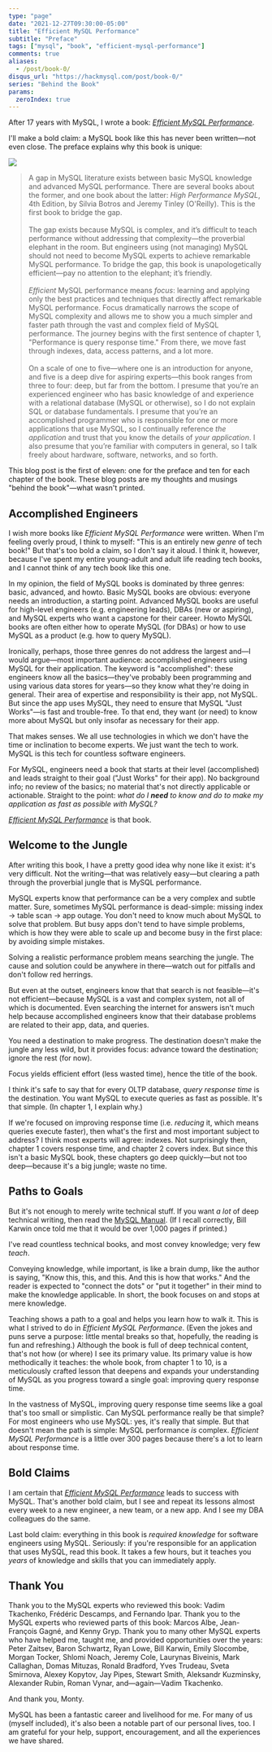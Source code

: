 ```yaml
---
type: "page"
date: "2021-12-27T09:30:00-05:00"
title: "Efficient MySQL Performance"
subtitle: "Preface"
tags: ["mysql", "book", "efficient-mysql-performance"]
comments: true
aliases:
  - /post/book-0/
disqus_url: "https://hackmysql.com/post/book-0/"
series: "Behind the Book"
params:
  zeroIndex: true
---
```


After 17 years with MySQL, I wrote a book: [_Efficient MySQL Performance_](https://oreil.ly/efficient-mysql-performance).

I'll make a bold claim: a MySQL book like this has never been written&mdash;not even close.
The preface explains why this book is unique:

<!--more-->

<img id="book-cover" src="/img/book/efficient-mysql-performance-cover.png" class="withshadow c33">

> A gap in MySQL literature exists between basic MySQL knowledge and advanced MySQL performance.
> There are several books about the former, and one book about the latter: _High Performance MySQL_, 4th Edition, by Silvia Botros and Jeremy Tinley (O'Reilly).
> This is the first book to bridge the gap.
> <br><br>
> The gap exists because MySQL is complex, and it’s difficult to teach performance without addressing that complexity—the proverbial elephant in the room.
> But engineers using (not managing) MySQL should not need to become MySQL experts to achieve remarkable MySQL performance.
> To bridge the gap, this book is unapologetically efficient—pay no attention to the elephant; it’s friendly.
> <br><br>
> _Efficient_ MySQL performance means _focus_: learning and applying only the best practices and techniques that directly affect remarkable MySQL performance.
> Focus dramatically narrows the scope of MySQL complexity and allows me to show you a much simpler and faster path through the vast and complex field of MySQL performance.
> The journey begins with the first sentence of chapter 1, "Performance is query response time."
> From there, we move fast through indexes, data, access patterns, and a lot more.
> <br><br>
> On a scale of one to five—where one is an introduction for anyone, and five is a deep dive for aspiring experts—this book ranges from three to four: deep, but far from the bottom.
> I presume that you’re an experienced engineer who has basic knowledge of and experience with a relational database (MySQL or otherwise), so I do not explain SQL or database fundamentals.
> I presume that you’re an accomplished programmer who is responsible for one or more applications that use MySQL, so I continually reference _the application_ and trust that you know the details of _your application_.
> I also presume that you’re familiar with computers in general, so I talk freely about hardware, software, networks, and so forth.

This blog post is the first of eleven: one for the preface and ten for each chapter of the book.
These blog posts are my thoughts and musings "behind the book"&mdash;what wasn't printed.

## Accomplished Engineers

I wish more books like _Efficient MySQL Performance_ were written.
When I'm feeling overly proud, I think to myself: "This is an entirely new _genre_ of tech book!"
But that's too bold a claim, so I don't say it aloud.
I think it, however, because I've spent my entire young-adult and adult life reading tech books, and I cannot think of any tech book like this one.

In my opinion, the field of MySQL books is dominated by three genres: basic, advanced, and howto.
Basic MySQL books are obvious: everyone needs an introduction, a starting point.
Advanced MySQL books are useful for high-level engineers (e.g. engineering leads), DBAs (new or aspiring), and MySQL experts who want a capstone for their career.
Howto MySQL books are often either how to operate MySQL (for DBAs) or how to use MySQL as a product (e.g. how to query MySQL).

Ironically, perhaps, those three genres do not address the largest and&mdash;I would argue&mdash;most important audience: accomplished engineers using MySQL for their application.
The keyword is "accomplished": these engineers know all the basics&mdash;they've probably been programming and using various data stores for years&mdash;so they know what they're doing in general.
Their area of expertise and responsibility is their app, not MySQL.
But since the app uses MySQL, they need to ensure that MySQL "Just Works"&mdash;is fast and trouble-free.
To that end, they want (or need) to know more about MySQL but only insofar as necessary for their app.

That makes senses.
We all use technologies in which we don't have the time or inclination to become experts.
We just want the tech to work.
MySQL is this tech for countless software engineers.

For MySQL, engineers need a book that starts at their level (accomplished) and leads straight to their goal ("Just Works" for their app).
No background info; no review of the basics; no material that's not directly applicable or actionable.
Straight to the point: _what do I **need** to know and do to make my application as fast as possible with MySQL?_

[_Efficient MySQL Performance_](https://oreil.ly/efficient-mysql-performance) is that book.

## Welcome to the Jungle

After writing this book, I have a pretty good idea why none like it exist: it's very difficult.
Not the writing&mdash;that was relatively easy&mdash;but clearing a path through the proverbial jungle that is MySQL performance.

MySQL experts know that performance can be a very complex and subtle matter.
Sure, sometimes MySQL performance is dead-simple: missing index &rarr; table scan &rarr; app outage.
You don't need to know much about MySQL to solve that problem.
But busy apps don't tend to have simple problems, which is how they were able to scale up and become busy in the first place: by avoiding simple mistakes.

Solving a realistic performance problem means searching the jungle.
The cause and solution could be anywhere in there&mdash;watch out for pitfalls and don't follow red herrings.

But even at the outset, engineers know that that search is not feasible&mdash;it's not efficient&mdash;because MySQL is a vast and complex system, not all of which is documented.
Even searching the internet for answers isn't much help because accomplished engineers know that their database problems are related to their app, data, and queries.

You need a destination to make progress.
The destination doesn't make the jungle any less wild, but it provides focus: advance toward the destination; ignore the rest (for now).

Focus yields efficient effort (less wasted time), hence the title of the book.

I think it's safe to say that for every OLTP database, _query response time_ is the destination.
You want MySQL to execute queries as fast as possible.
It's that simple.
(In chapter 1, I explain why.)

If we're focused on improving response time (i.e. _reducing_ it, which means queries execute faster), then what's the first and most important subject to address?
I think most experts will agree: indexes.
Not surprisingly then, chapter 1 covers response time, and chapter 2 covers index.
But since this isn't a basic MySQL book, these chapters go deep quickly&mdash;but not too deep&mdash;because it's a big jungle; waste no time.

## Paths to Goals

But it's not enough to merely write technical stuff.
If you want _a lot_ of deep technical writing, then read the [MySQL Manual](https://dev.mysql.com/doc/refman/8.0/en/).
(If I recall correctly, Bill Karwin once told me that it would be over 1,000 pages if printed.)

I've read countless technical books, and most convey knowledge; very few _teach_.

Conveying knowledge, while important, is like a brain dump, like the author is saying, "Know this, this, and this. And this is how that works."
And the reader is expected to "connect the dots" or "put it together" in their mind to make the knowledge applicable.
In short, the book focuses on and stops at mere knowledge.

Teaching shows a path to a goal and helps you learn how to walk it.
This is what I strived to do in _Efficient MySQL Performance_.
(Even the jokes and puns serve a purpose: little mental breaks so that, hopefully, the reading is fun and refreshing.)
Although the book is full of deep technical content, that's not how (or where) I see its primary value.
Its primary value is how methodically it teaches: the whole book, from chapter 1 to 10, is a meticulously crafted lesson that deepens and expands your understanding of MySQL as you progress toward a single goal: improving query response time.

In the vastness of MySQL, improving query response time seems like a goal that's too small or simplistic.
Can MySQL performance really be that simple?
For most engineers who use MySQL: yes, it's really that simple.
But that doesn't mean the path is simple: MySQL performance _is_ complex.
_Efficient MySQL Performance_ is a little over 300 pages because there's a lot to learn about response time.

## Bold Claims

I am certain that [_Efficient MySQL Performance_](https://oreil.ly/efficient-mysql-performance) leads to success with MySQL.
That's another bold claim, but I see and repeat its lessons almost every week to a new engineer, a new team, or a new app.
And I see my DBA colleagues do the same.

Last bold claim: everything in this book is _required knowledge_ for software engineers using MySQL.
Seriously: if you're responsible for an application that uses MySQL, read this book.
It takes a few hours, but it teaches you _years_ of knowledge and skills that you can immediately apply.

## Thank You

Thank you to the MySQL experts who reviewed this book: Vadim Tkachenko, Frédéric Descamps, and Fernando Ipar.
Thank you to the MySQL experts who reviewed parts of this book: Marcos Albe, Jean-François Gagné, and Kenny Gryp.
Thank you to many other MySQL experts who have helped me, taught me, and provided opportunities over the years: Peter Zaitsev, Baron Schwartz, Ryan Lowe, Bill Karwin, Emily Slocombe, Morgan Tocker, Shlomi Noach, Jeremy Cole, Laurynas Biveinis, Mark Callaghan, Domas Mituzas, Ronald Bradford, Yves Trudeau, Sveta Smirnova, Alexey Kopytov, Jay Pipes, Stewart Smith, Aleksandr Kuzminsky, Alexander Rubin, Roman Vynar, and—again—Vadim Tkachenko.

And thank you, Monty.

MySQL has been a fantastic career and livelihood for me.
For many of us (myself included), it's also been a notable part of our personal lives, too.
I am grateful for your help, support, encouragement, and all the experiences we have shared.
